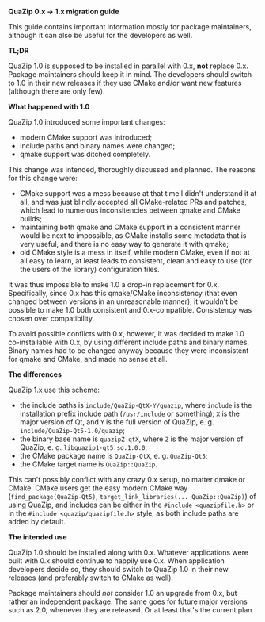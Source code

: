**QuaZip 0.x -> 1.x migration guide**

This guide contains important information mostly for package
maintainers, although it can also be useful for the developers
as well.

**TL;DR**

QuaZip 1.0 is supposed to be installed in parallel with 0.x,
**not** replace 0.x. Package maintainers should keep it in mind.
The developers should switch to 1.0 in their new releases if
they use CMake and/or want new features (although there are only few).

**What happened with 1.0**

QuaZip 1.0 introduced some important changes:

- modern CMake support was introduced;
- include paths and binary names were changed;
- qmake support was ditched completely.

This change was intended, thoroughly discussed and planned.
The reasons for this change were:

- CMake support was a mess because at that time I didn't understand
it at all, and was just blindly accepted all CMake-related PRs and
patches, which lead to numerous inconsitencies between qmake and CMake
builds;
- maintaining both qmake and CMake support in a consistent manner
would be next to impossible, as CMake installs some metadata
that is very useful, and there is no easy way to generate
it with qmake;
- old CMake style is a mess in itself, while modern CMake, even if
not at all easy to learn, at least leads to consistent, clean
and easy to use (for the users of the library) configuration
files.

It was thus impossible to make 1.0 a drop-in replacement for 0.x.
Specifically, since 0.x has this qmake/CMake inconsistency
(that even changed between versions in an unreasonable manner),
it wouldn't be possible to make 1.0 both consistent and 0.x-compatible.
Consistency was chosen over compatibility.

To avoid possible conflicts with 0.x, however, it was decided to make
1.0 co-installable with 0.x, by using different include paths and binary
names. Binary names had to be changed anyway because they were inconsistent
for qmake and CMake, and made no sense at all.

**The differences**

QuaZip 1.x use this scheme:

- the include paths is `include/QuaZip-QtX-Y/quazip`, where `include` is
the installation prefix include path (`/usr/include` or something),
`X` is the major version of Qt, and `Y` is the full version of QuaZip,
e. g. `include/QuaZip-Qt5-1.0/quazip`;
- the binary base name is `quazipZ-qtX`, where `Z` is the major version of
QuaZip, e. g. `libquazip1-qt5.so.1.0.0`;
- the CMake package name is `QuaZip-QtX`, e. g. `QuaZip-Qt5`;
- the CMake target name is `QuaZip::QuaZip`.

This can't possibly conflict with any crazy 0.x setup, no matter
qmake or CMake. CMake users get the easy modern CMake way
(`find_package(QuaZip-Qt5)`, `target_link_libraries(... QuaZip::QuaZip)`)
of using QuaZip, and includes can be either in the `#include <quazipfile.h>`
or in the `#include <quazip/quazipfile.h>` style, as both include paths
are added by default.

**The intended use**

QuaZip 1.0 should be installed along with 0.x. Whatever applications
were built with 0.x should continue to happily use 0.x. When application
developers decide so, they should switch to QuaZip 1.0 in their new
releases (and preferably switch to CMake as well).

Package maintainers should *not* consider 1.0 an upgrade from 0.x,
but rather an independent package. The same goes for future major
versions such as 2.0, whenever they are released. Or at least that's
the current plan.
